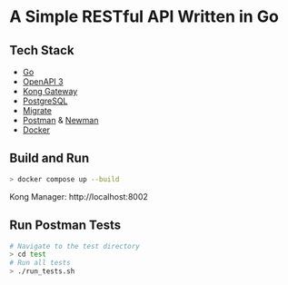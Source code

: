 # A Simple RESTful API Written in Go

## Tech Stack

- [Go](https://go.dev/)
- [OpenAPI 3](https://www.openapis.org/)
- [Kong Gateway](https://konghq.com/kong/)
- [PostgreSQL](https://www.postgresql.org/)
- [Migrate](https://github.com/golang-migrate/migrate)
- [Postman](https://www.postman.com/) & [Newman](https://www.npmjs.com/package/newman)
- [Docker](https://www.docker.com/)

## Build and Run

```bash
> docker compose up --build
```

Kong Manager: http://localhost:8002

## Run Postman Tests

```bash
# Navigate to the test directory
> cd test
# Run all tests
> ./run_tests.sh
```

